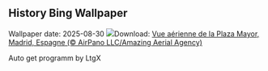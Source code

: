 ## History Bing Wallpaper
Wallpaper date: 2025-08-30
![](https://www.bing.com/th?id=OHR.PlazaMayor_FR-CA1242248098_UHD.jpg&w=1000)Download: [Vue aérienne de la Plaza Mayor, Madrid, Espagne (© AirPano LLC/Amazing Aerial Agency)](https://www.bing.com/th?id=OHR.PlazaMayor_FR-CA1242248098_UHD.jpg)

Auto get programm by LtgX
